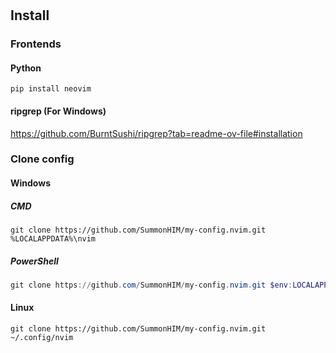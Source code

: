 #
## Install
### Frontends
#### Python
```Shell
pip install neovim
```

#### ripgrep (For Windows)
https://github.com/BurntSushi/ripgrep?tab=readme-ov-file#installation

### Clone config
#### Windows
##### CMD
```
git clone https://github.com/SummonHIM/my-config.nvim.git %LOCALAPPDATA%\nvim
```
##### PowerShell
```PowerShell
git clone https://github.com/SummonHIM/my-config.nvim.git $env:LOCALAPPDATA\nvim
```

#### Linux
```Shell
git clone https://github.com/SummonHIM/my-config.nvim.git ~/.config/nvim
```
